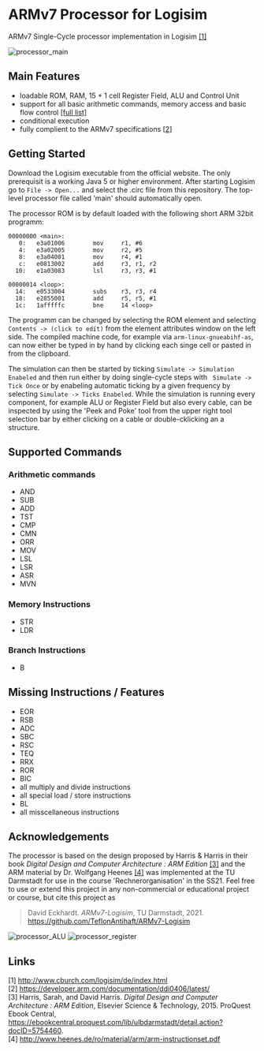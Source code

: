 # ARMv7 Processor for Logisim

ARMv7 Single-Cycle processor implementation in Logisim [[1]](#links)

![processor_main](https://user-images.githubusercontent.com/23485117/122071011-b0652680-cdf6-11eb-8b15-35859115ebd9.PNG)

## Main Features
- loadable ROM, RAM, 15 + 1 cell Register Field, ALU and Control Unit
- support for all basic arithmetic commands, memory access and basic flow control [[full list]](#supported-commands)
- conditional execution
- fully complient to the ARMv7 specifications [[2]](#links)

## Getting Started
Download the Logisim executable from the official website. The only prerequisit is a working Java 5 or higher environment. 
After starting Logisim go to ``` File -> Open... ``` and select the .circ file from this repository. The top-level processor file called 'main' should automatically open. 

The processor ROM is by default loaded with the following short ARM 32bit programm:
```
00000000 <main>:
   0:   e3a01006        mov     r1, #6
   4:   e3a02005        mov     r2, #5
   8:   e3a04001        mov     r4, #1
   c:   e0813002        add     r3, r1, r2
  10:   e1a03083        lsl     r3, r3, #1

00000014 <loop>:
  14:   e0533004        subs    r3, r3, r4
  18:   e2855001        add     r5, r5, #1
  1c:   1afffffc        bne     14 <loop>
```

The programm can be changed by selecting the ROM element and selecting ```Contents -> (click to edit)``` from the element attributes window on the left side. The compiled machine code, for example via ```arm-linux-gnueabihf-as```, can now either be typed in by hand by clicking each singe cell or pasted in from the clipboard.

The simulation can then be started by ticking  ``` Simulate -> Simulation Enabeled ``` and then run either by doing single-cycle steps with ``` Simulate -> Tick Once``` or by enabeling automatic ticking by a given frequency by selecting ```Simulate -> Ticks Enabeled```. 
While the simulation is running every component, for example ALU or Register Field but also every cable, can be inspected by using the 'Peek and Poke' tool from the upper right tool selection bar by either clicking on a cable or double-cklicking an a structure. 
## <a name = "supported-commands"></a> Supported Commands
  ### Arithmetic commands
  * AND
  * SUB
  * ADD
  * TST
  * CMP
  * CMN
  * ORR
  * MOV
  * LSL
  * LSR
  * ASR
  * MVN
  ### Memory Instructions
  * STR
  * LDR
  ### Branch Instructions
  * B
## Missing Instructions / Features
  * EOR
  * RSB
  * ADC
  * SBC
  * RSC
  * TEQ
  * RRX
  * ROR
  * BIC
  * all multiply and divide instructions
  * all special load / store instructions
  * BL
  * all misscellaneous instructions
## Acknowledgements
The processor is based on the design proposed by Harris & Harris in their book *Digital Design and Computer Architecture : ARM Edition* [[3]](#links) and the ARM material by Dr. Wolfgang Heenes [[4]](#links) was implemented at the TU Darmstadt for use in the course 'Rechnerorganisation' in the SS21. 
Feel free to use or extend this project in any non-commercial or educational project or course, but cite this project as 
> David Eckhardt. *ARMv7-Logisim*, TU Darmstadt, 2021. https://github.com/TeflonAntihaft/ARMv7-Logisim 

![processor_ALU](https://user-images.githubusercontent.com/23485117/122080893-edcdb200-cdfe-11eb-876b-b31649c388be.PNG)
![processor_register](https://user-images.githubusercontent.com/23485117/122080899-ef977580-cdfe-11eb-8c61-950d937e69da.png)

## <a name = "links"></a> Links
[1] http://www.cburch.com/logisim/de/index.html \
[2] https://developer.arm.com/documentation/ddi0406/latest/ \
[3] Harris, Sarah, and David Harris. *Digital Design and Computer Architecture : ARM Edition*, Elsevier Science & Technology, 2015. ProQuest Ebook Central, https://ebookcentral.proquest.com/lib/ulbdarmstadt/detail.action?docID=5754460. \
[4] http://www.heenes.de/ro/material/arm/arm-instructionset.pdf 
